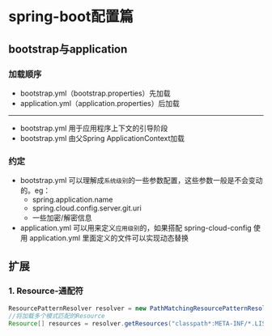 # spring-boot配置篇

## bootstrap与application

### 加载顺序

- bootstrap.yml（bootstrap.properties）先加载
- application.yml（application.properties）后加载

----

* bootstrap.yml 用于应用程序上下文的引导阶段
* bootstrap.yml 由父Spring ApplicationContext加载 

### 约定

- bootstrap.yml 可以理解成`系统级别`的一些参数配置，这些参数一般是不会变动的。eg：
  - spring.application.name
  - spring.cloud.config.server.git.uri
  - 一些加密/解密信息
- application.yml 可以用来定义`应用级别`的，如果搭配 spring-cloud-config 使用 application.yml 里面定义的文件可以实现动态替换









## 扩展

### 1. Resource-通配符

```java
ResourcePatternResolver resolver = new PathMatchingResourcePatternResolver();
//将加载多个模式匹配的Resource  
Resource[] resources = resolver.getResources("classpath*:META-INF/*.LIST"); 
```